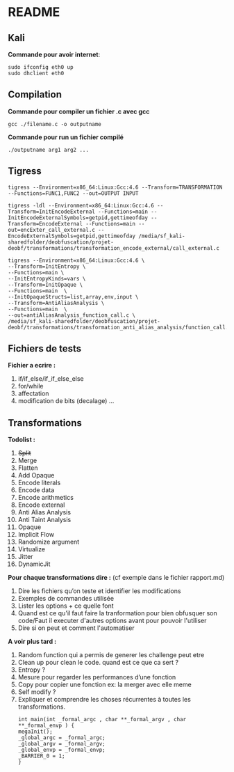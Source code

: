 # README

## Kali

**Commande pour avoir internet**:
```
sudo ifconfig eth0 up
sudo dhclient eth0
```

## Compilation

**Commande pour compiler un fichier .c avec gcc**
```
gcc ./filename.c -o outputname
```

**Commande pour run un fichier compilé**
```
./outputname arg1 arg2 ...
```

## Tigress

```
tigress --Environment=x86_64:Linux:Gcc:4.6 --Transform=TRANSFORMATION --Functions=FUNC1,FUNC2 --out=OUTPUT INPUT

tigress -ldl --Environment=x86_64:Linux:Gcc:4.6 --Transform=InitEncodeExternal --Functions=main --InitEncodeExternalSymbols=getpid,gettimeofday --Transform=EncodeExternal --Functions=main --out=encExter_call_external.c --EncodeExternalSymbols=getpid,gettimeofday /media/sf_kali-sharedfolder/deobfuscation/projet-deobf/transformations/transformation_encode_external/call_external.c

tigress --Environment=x86_64:Linux:Gcc:4.6 \
--Transform=InitEntropy \
--Functions=main \
--InitEntropyKinds=vars \
--Transform=InitOpaque \
--Functions=main  \
--InitOpaqueStructs=list,array,env,input \
--Transform=AntiAliasAnalysis \
--Functions=main  \
--out=antiAliasAnalysis_function_call.c \
/media/sf_kali-sharedfolder/deobfuscation/projet-deobf/transformations/transformation_anti_alias_analysis/function_call.c
```

## Fichiers de tests 

**Fichier a ecrire :**
1. if/if_else/if_if_else_else
1. for/while
1. affectation
1. modification de bits (decalage)
...

## Transformations

**Todolist :**
1. ~~Split~~
1. Merge
1. Flatten
1. Add Opaque
1. Encode literals
1. Encode data
1. Encode arithmetics
1. Encode external
1. Anti Alias Analysis
1. Anti Taint Analysis
1. Opaque
1. Implicit Flow
1. Randomize argument
1. Virtualize
1. Jitter
1. DynamicJit


**Pour chaque transformations dire :**
(cf exemple dans le fichier rapport.md)
1. Dire les fichiers qu’on teste et identifier les modifications
1. Exemples de commandes utilisée 
1. Lister les options + ce quelle font
1. Quand est ce qu'il faut faire la tranformation pour bien obfusquer son code/Faut il executer d'autres options avant pour pouvoir l'utiliser
1. Dire si on peut et comment l'automatiser

**A voir plus tard :**
1. Random function qui a permis de generer les challenge peut etre  
1. Clean up pour clean le code. quand est ce que ca sert ? 
1. Entropy ? 
1. Mesure pour regarder les performances d’une fonction
1. Copy pour copier une fonction ex: la merger avec elle meme
1. Self modify ?
2. Expliquer et comprendre les choses récurrentes à toutes les transformations.
   ```
   int main(int _formal_argc , char **_formal_argv , char **_formal_envp ) {
   megaInit();
   _global_argc = _formal_argc;
   _global_argv = _formal_argv;
   _global_envp = _formal_envp;
   _BARRIER_0 = 1;
   } 
   ```